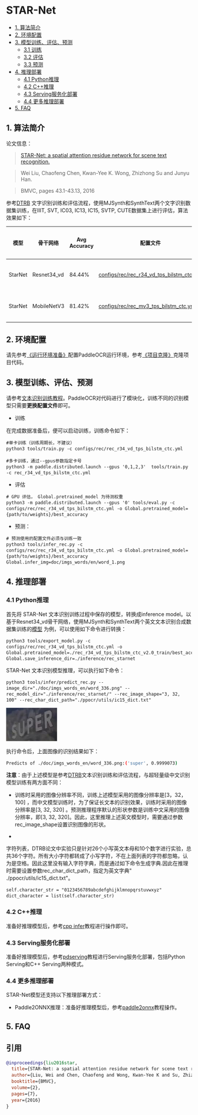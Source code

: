 # STAR-Net

- [1. 算法简介](#1)
- [2. 环境配置](#2)
- [3. 模型训练、评估、预测](#3)
    - [3.1 训练](#3-1)
    - [3.2 评估](#3-2)
    - [3.3 预测](#3-3)
- [4. 推理部署](#4)
    - [4.1 Python推理](#4-1)
    - [4.2 C++推理](#4-2)
    - [4.3 Serving服务化部署](#4-3)
    - [4.4 更多推理部署](#4-4)
- [5. FAQ](#5)

<a name="1"></a>

## 1. 算法简介

论文信息：
> [STAR-Net: a spatial attention residue network for scene text recognition.](http://www.bmva.org/bmvc/2016/papers/paper043/paper043.pdf)

> Wei Liu, Chaofeng Chen, Kwan-Yee K. Wong, Zhizhong Su and Junyu Han.

> BMVC, pages 43.1-43.13, 2016

参考[DTRB](https://arxiv.org/abs/1904.01906) 文字识别训练和评估流程，使用MJSynth和SynthText两个文字识别数据集训练，在IIIT,
SVT, IC03, IC13, IC15, SVTP, CUTE数据集上进行评估，算法效果如下：

| 模型      | 骨干网络        | Avg Accuracy | 配置文件                                                                                         | 下载链接                                                                                             |
|---------|-------------|--------------|----------------------------------------------------------------------------------------------|--------------------------------------------------------------------------------------------------|
| StarNet | Resnet34_vd | 84.44%       | [configs/rec/rec_r34_vd_tps_bilstm_ctc.yml](../../configs/rec/rec_r34_vd_tps_bilstm_ctc.yml) | [训练模型](https://paddleocr.bj.bcebos.com/dygraph_v2.0/en/rec_r34_vd_tps_bilstm_ctc_v2.0_train.tar) |
| StarNet | MobileNetV3 | 81.42%       | [configs/rec/rec_mv3_tps_bilstm_ctc.yml](../../configs/rec/rec_mv3_tps_bilstm_ctc.yml)       | [训练模型](https://paddleocr.bj.bcebos.com/dygraph_v2.0/en/rec_mv3_tps_bilstm_ctc_v2.0_train.tar)    |

<a name="2"></a>

## 2. 环境配置

请先参考[《运行环境准备》](./environment.md)配置PaddleOCR运行环境，参考[《项目克隆》](./clone.md)克隆项目代码。

<a name="3"></a>

## 3. 模型训练、评估、预测

请参考[文本识别训练教程](./recognition.md)。PaddleOCR对代码进行了模块化，训练不同的识别模型只需要**更换配置文件**即可。

- 训练

在完成数据准备后，便可以启动训练，训练命令如下：

```
#单卡训练（训练周期长，不建议）
python3 tools/train.py -c configs/rec/rec_r34_vd_tps_bilstm_ctc.yml

#多卡训练，通过--gpus参数指定卡号
python3 -m paddle.distributed.launch --gpus '0,1,2,3'  tools/train.py -c rec_r34_vd_tps_bilstm_ctc.yml

```

- 评估

```
# GPU 评估， Global.pretrained_model 为待测权重
python3 -m paddle.distributed.launch --gpus '0' tools/eval.py -c configs/rec/rec_r34_vd_tps_bilstm_ctc.yml -o Global.pretrained_model={path/to/weights}/best_accuracy
```

- 预测：

```
# 预测使用的配置文件必须与训练一致
python3 tools/infer_rec.py -c configs/rec/rec_r34_vd_tps_bilstm_ctc.yml -o Global.pretrained_model={path/to/weights}/best_accuracy Global.infer_img=doc/imgs_words/en/word_1.png
```

<a name="4"></a>

## 4. 推理部署

<a name="4-1"></a>

### 4.1 Python推理

首先将 STAR-Net 文本识别训练过程中保存的模型，转换成inference
model。以基于Resnet34_vd骨干网络，使用MJSynth和SynthText两个英文文本识别合成数据集训练的[模型](https://paddleocr.bj.bcebos.com/dygraph_v2.0/en/rec_r34_vd_none_bilstm_ctc_v2.0_train.tar)
为例，可以使用如下命令进行转换：

```shell
python3 tools/export_model.py -c configs/rec/rec_r34_vd_tps_bilstm_ctc.yml -o Global.pretrained_model=./rec_r34_vd_tps_bilstm_ctc_v2.0_train/best_accuracy  Global.save_inference_dir=./inference/rec_starnet
```

STAR-Net 文本识别模型推理，可以执行如下命令：

```shell
python3 tools/infer/predict_rec.py --image_dir="./doc/imgs_words_en/word_336.png" --rec_model_dir="./inference/rec_starnet/" --rec_image_shape="3, 32, 100" --rec_char_dict_path="./ppocr/utils/ic15_dict.txt"
```

![](../imgs_words_en/word_336.png)

执行命令后，上面图像的识别结果如下：

```bash
Predicts of ./doc/imgs_words_en/word_336.png:('super', 0.9999073)
```

**注意**：由于上述模型是参考[DTRB](https://arxiv.org/abs/1904.01906)文本识别训练和评估流程，与超轻量级中文识别模型训练有两方面不同：

- 训练时采用的图像分辨率不同，训练上述模型采用的图像分辨率是[3，32，100]
  ，而中文模型训练时，为了保证长文本的识别效果，训练时采用的图像分辨率是[3, 32, 320]
  。预测推理程序默认的形状参数是训练中文采用的图像分辨率，即[3, 32, 320]。因此，这里推理上述英文模型时，需要通过参数rec_image_shape设置识别图像的形状。

-
字符列表，DTRB论文中实验只是针对26个小写英文本母和10个数字进行实验，总共36个字符。所有大小字符都转成了小写字符，不在上面列表的字符都忽略，认为是空格。因此这里没有输入字符字典，而是通过如下命令生成字典.因此在推理时需要设置参数rec_char_dict_path，指定为英文字典"
./ppocr/utils/ic15_dict.txt"。

```
self.character_str = "0123456789abcdefghijklmnopqrstuvwxyz"
dict_character = list(self.character_str)
```

<a name="4-2"></a>

### 4.2 C++推理

准备好推理模型后，参考[cpp infer](../../deploy/cpp_infer/)教程进行操作即可。

<a name="4-3"></a>

### 4.3 Serving服务化部署

准备好推理模型后，参考[pdserving](../../deploy/pdserving/)教程进行Serving服务化部署，包括Python Serving和C++ Serving两种模式。

<a name="4-4"></a>

### 4.4 更多推理部署

STAR-Net模型还支持以下推理部署方式：

- Paddle2ONNX推理：准备好推理模型后，参考[paddle2onnx](../../deploy/paddle2onnx/)教程操作。

<a name="5"></a>

## 5. FAQ

## 引用

```bibtex
@inproceedings{liu2016star,
  title={STAR-Net: a spatial attention residue network for scene text recognition.},
  author={Liu, Wei and Chen, Chaofeng and Wong, Kwan-Yee K and Su, Zhizhong and Han, Junyu},
  booktitle={BMVC},
  volume={2},
  pages={7},
  year={2016}
}
```
